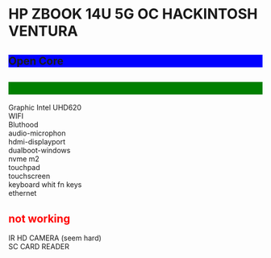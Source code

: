 <h1> HP ZBOOK 14U 5G OC HACKINTOSH VENTURA </h1> 
<h2 style="color:0#00cc00;background-color:blue;">Open Core</h2>
<h2 style="color:green;background-color:green;">worked</h2> 
Graphic Intel UHD620</br>
WIFI</br>
Bluthood</br>
audio-microphon</br>
hdmi-displayport</br>
dualboot-windows</br>
nvme m2</br>
touchpad </br>
touchscreen</br>
keyboard whit fn keys</br>
ethernet</br>

<h2 style="color:red;" >not working</h2>
IR HD CAMERA (seem hard)</br>
SC CARD READER</br>




